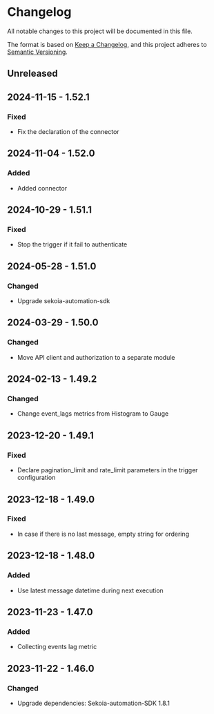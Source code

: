 # Changelog

All notable changes to this project will be documented in this file.

The format is based on [Keep a Changelog](https://keepachangelog.com/en/1.0.0/),
and this project adheres to [Semantic Versioning](https://semver.org/spec/v2.0.0.html).

## Unreleased

## 2024-11-15 - 1.52.1

### Fixed

- Fix the declaration of the connector

## 2024-11-04 - 1.52.0

### Added

- Added connector

## 2024-10-29 - 1.51.1

### Fixed

- Stop the trigger if it fail to authenticate

## 2024-05-28 - 1.51.0

### Changed

- Upgrade sekoia-automation-sdk

## 2024-03-29 - 1.50.0

### Changed

- Move API client and authorization to a separate module

## 2024-02-13 - 1.49.2

### Changed

- Change event_lags metrics from Histogram to Gauge

## 2023-12-20 - 1.49.1

### Fixed

- Declare pagination_limit and rate_limit parameters in the trigger configuration

## 2023-12-18 - 1.49.0

### Fixed

- In case if there is no last message, empty string for ordering

## 2023-12-18 - 1.48.0

### Added

- Use latest message datetime during next execution

## 2023-11-23 - 1.47.0

### Added

- Collecting events lag metric

## 2023-11-22 - 1.46.0

### Changed

- Upgrade dependencies: Sekoia-automation-SDK 1.8.1
